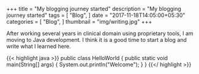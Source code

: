 +++
title = "My blogging journey started"
description = "My blogging journey started"
tags = [
    "Blog",
]
date = "2017-11-18T14:05:00+05:30"
categories = [
    "Blog",
]
thumbnail = "img/writing.jpg"
+++

After working several years in clinical domain using proprietary tools, I am moving to Java development. I think it is a good time to start a blog and write what I learned here.

{{< highlight java >}}
public class HelloWorld
{
   public static void main(String[] args)
   {
      System.out.println("Welcome");
   }
}
{{</ highlight >}}